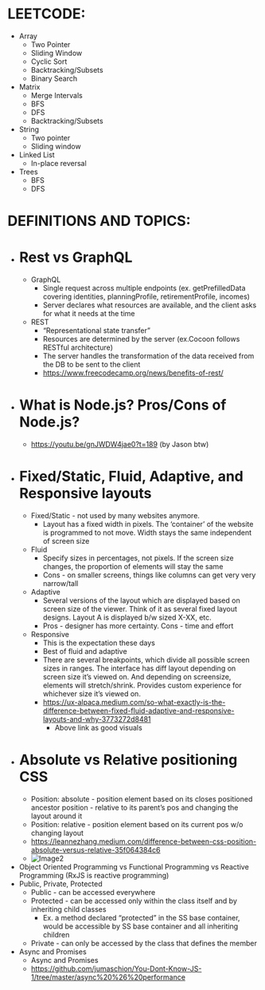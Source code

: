 # LEETCODE:

* Array
  * Two Pointer
  * Sliding Window
  * Cyclic Sort
  * Backtracking/Subsets
  * Binary Search
* Matrix
  * Merge Intervals
  * BFS
  * DFS
  * Backtracking/Subsets
* String
  * Two pointer
  * Sliding window
* Linked List
  * In-place reversal
* Trees
  * BFS
  * DFS

# DEFINITIONS AND TOPICS:

* # Rest vs GraphQL
  * GraphQL
    * Single request across multiple endpoints (ex. getPrefilledData covering identities, planningProfile, retirementProfile, incomes)
    * Server declares what resources are available, and the client asks for what it needs at the time
  * REST
    * “Representational state transfer”
    * Resources are determined by the server (ex.Cocoon follows RESTful architecture)
    * The server handles the transformation of the data received from the DB to be sent to the client
    * https://www.freecodecamp.org/news/benefits-of-rest/
* # What is Node.js? Pros/Cons of Node.js?
  * https://youtu.be/gnJWDW4jae0?t=189 (by Jason btw)
* # Fixed/Static, Fluid, Adaptive, and Responsive layouts
  * Fixed/Static - not used by many websites anymore.
    * Layout has a fixed width in pixels. The ‘container’ of the website is programmed to not move. Width stays the same independent of screen size
  * Fluid
    * Specify sizes in percentages, not pixels. If the screen size changes, the proportion of elements will stay the same
    * Cons - on smaller screens, things like columns can get very very narrow/tall
  * Adaptive
    * Several versions of the layout which are displayed based on screen size of the viewer. Think of it as several fixed layout designs. Layout A is displayed b/w sized X-XX, etc.
    * Pros - designer has more certainty. Cons - time and effort
  * Responsive
    * This is the expectation these days
    * Best of fluid and adaptive
    * There are several breakpoints, which divide all possible screen sizes in ranges. The interface has diff layout depending on screen size it’s viewed on. And depending on screensize, elements will stretch/shrink. Provides custom experience for whichever size it’s viewed on.
    * https://ux-alpaca.medium.com/so-what-exactly-is-the-difference-between-fixed-fluid-adaptive-and-responsive-layouts-and-why-3773272d8481
      * Above link as good visuals
* # Absolute vs Relative positioning CSS
  * Position: absolute - position element based on its closes positioned ancestor position - relative to its parent’s pos and changing the layout around it
  * Position: relative - position element based on its current pos w/o changing layout
  * https://leannezhang.medium.com/difference-between-css-position-absolute-versus-relative-35f064384c6
  * ![Image2](images/image2.png)
* Object Oriented Programming vs Functional Programming vs Reactive Programming (RxJS is reactive programming)
* Public, Private, Protected
  * Public - can be accessed everywhere
  * Protected - can be accessed only within the class itself and by inheriting child classes
    * Ex. a method declared “protected” in the SS base container, would be accessible by SS base container and all inheriting children
  * Private - can only be accessed by the class that defines the member
* Async and Promises
  * Async and Promises 
  * https://github.com/jumaschion/You-Dont-Know-JS-1/tree/master/async%20%26%20performance